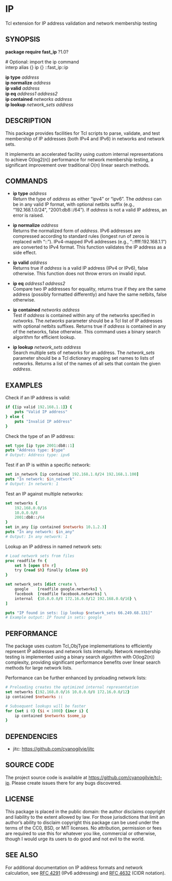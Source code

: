# IP

Tcl extension for IP address validation and network membership testing

## SYNOPSIS

**package require fast\_ip** ?1.0?

\# Optional: import the ip command  
interp alias {} ip {} ::fast\_ip::ip

**ip type** *address*  
**ip normalize** *address*  
**ip valid** *address*  
**ip eq** *address1* *address2*  
**ip contained** *networks* *address*  
**ip lookup** *network\_sets* *address*

## DESCRIPTION

This package provides facilities for Tcl scripts to parse, validate, and
test membership of IP addresses (both IPv4 and IPv6) in networks and
network sets.

It implements an accelerated facility using custom internal
representations to achieve O(log2(n)) performance for network membership
testing, a significant improvement over traditional O(n) linear search
methods.

## COMMANDS

  - **ip type** *address*  
    Return the type of *address* as either “ipv4” or “ipv6”. The
    *address* can be in any valid IP format, with optional netbits
    suffix (e.g., “192.168.1.0/24”, “2001:db8::/64”). If *address* is
    not a valid IP address, an error is raised.

  - **ip normalize** *address*  
    Returns the normalized form of *address*. IPv6 addresses are
    compressed according to standard rules (longest run of zeros is
    replaced with “::”). IPv4-mapped IPv6 addresses (e.g.,
    “::ffff:192.168.1.1”) are converted to IPv4 format. This function
    validates the IP address as a side effect.

  - **ip valid** *address*  
    Returns true if *address* is a valid IP address (IPv4 or IPv6),
    false otherwise. This function does not throw errors on invalid
    input.

  - **ip eq** *address1* *address2*  
    Compare two IP addresses for equality, returns true if they are the
    same address (possibly formatted differently) and have the same
    netbits, false otherwise.

  - **ip contained** *networks* *address*  
    Test if *address* is contained within any of the networks specified
    in *networks*. The *networks* parameter should be a Tcl list of IP
    addresses with optional netbits suffixes. Returns true if *address*
    is contained in any of the networks, false otherwise. This command
    uses a binary search algorithm for efficient lookup.

  - **ip lookup** *network\_sets* *address*  
    Search multiple sets of networks for an address. The *network\_sets*
    parameter should be a Tcl dictionary mapping set names to lists of
    networks. Returns a list of the names of all sets that contain the
    given *address*.

## EXAMPLES

Check if an IP address is valid:

``` tcl
if {[ip valid 192.168.1.1]} {
    puts "Valid IP address"
} else {
    puts "Invalid IP address"
}
```

Check the type of an IP address:

``` tcl
set type [ip type 2001:db8::1]
puts "Address type: $type"
# Output: Address type: ipv6
```

Test if an IP is within a specific network:

``` tcl
set in_network [ip contained 192.168.1.0/24 192.168.1.100]
puts "In network: $in_network"
# Output: In network: 1
```

Test an IP against multiple networks:

``` tcl
set networks {
    192.168.0.0/16
    10.0.0.0/8
    2001:db8::/64
}
set in_any [ip contained $networks 10.1.2.3]
puts "In any network: $in_any"
# Output: In any network: 1
```

Lookup an IP address in named network sets:

``` tcl
# Load network sets from files
proc readfile fn {
    set h [open $fn r]
    try {read $h} finally {close $h}
}

set network_sets [dict create \
    google    [readfile google.networks] \
    facebook  [readfile facebook.networks] \
    internal  {10.0.0.0/8 172.16.0.0/12 192.168.0.0/16} \
]

puts "IP found in sets: [ip lookup $network_sets 66.249.68.131]"
# Example output: IP found in sets: google
```

## PERFORMANCE

The package uses custom Tcl\_ObjType implementations to efficiently
represent IP addresses and network lists internally. Network membership
testing is implemented using a binary search algorithm with O(log2(n))
complexity, providing significant performance benefits over linear
search methods for large network lists.

Performance can be further enhanced by preloading network lists:

``` tcl
# Preloading creates the optimized internal representation
set networks {192.168.0.0/16 10.0.0.0/8 172.16.0.0/12}
ip contained $networks ::

# Subsequent lookups will be faster
for {set i 0} {$i < 1000} {incr i} {
    ip contained $networks $some_ip
}
```

## DEPENDENCIES

  - jitc: <https://github.com/cyanogilvie/jitc>

## SOURCE CODE

The project source code is available at
<https://github.com/cyanogilvie/tcl-ip>. Please create issues there for
any bugs discovered.

## LICENSE

This package is placed in the public domain: the author disclaims
copyright and liability to the extent allowed by law. For those
jurisdictions that limit an author’s ability to disclaim copyright this
package can be used under the terms of the CC0, BSD, or MIT licenses. No
attribution, permission or fees are required to use this for whatever
you like, commercial or otherwise, though I would urge its users to do
good and not evil to the world.

## SEE ALSO

For additional documentation on IP address formats and network
calculation, see [RFC 4291](https://tools.ietf.org/html/rfc4291) (IPv6
addressing) and [RFC 4632](https://tools.ietf.org/html/rfc4632) (CIDR
notation).
